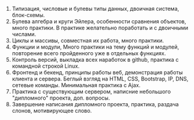 1. Типизация, числовые и булевы типы данных, двоичная система, блок-схемы.
2. Булева алгебра и круги Эйлера, особенности сравнения объектов, много практики. В практике желательно поработать и с двоичными числами.
3. Циклы и массивы, совместная их работа, много практики.
4. Функции и модули, Много практики на тему функций и модулей, повторение всего пройденного уже в отдельных функциях.
5. Контроль версий, выкладка всех наработок в github, практика с командной строкой Linux.
6. Фронтенд и бекенд, принципы работы веб, демонстрация работы клиента и сервера. Беглый взгляд на HTML, CSS, Bootstrap, IP, DNS, сетевые команды. Минимальная практика с Ajax.
7. Практика с существующим сервером, написние небольшого "дипломного" проекта, доп. вопросы.
8. Завершение написания дипломного проекта, практика, раздача слонов, мотивирующее слово.
